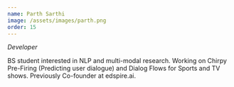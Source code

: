 ```yaml
---
name: Parth Sarthi
image: /assets/images/parth.png
order: 15
---
```

*Developer*

BS student interested in NLP and multi-modal research. Working on Chirpy Pre-Firing (Predicting user dialogue) and Dialog Flows for Sports and TV shows. Previously Co-founder at edspire.ai.
